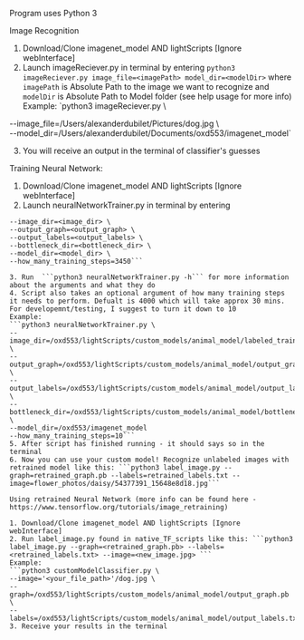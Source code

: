 Program uses Python 3

Image Recognition

1. Download/Clone imagenet_model AND lightScripts [Ignore webInterface]
2. Launch imageReciever.py in terminal by entering `python3 imageReciever.py image_file=<imagePath> model_dir=<modelDir>` where `imagePath` is Absolute Path to the image we want to recognize and `modelDir` is Absolute Path to Model folder (see help usage for more info)  
Example: 
`python3 imageReciever.py \

--image_file=/Users/alexanderdubilet/Pictures/dog.jpg \  
--model_dir=/Users/alexanderdubilet/Documents/oxd553/imagenet_model`  

3. You will receive an output in the terminal of classifier's guesses

Training Neural Network:
1. Download/Clone imagenet_model AND lightScripts [Ignore webInterface]
2. Launch neuralNetworkTrainer.py in terminal by entering  
```python3 neuralNetworkTrainer.py \    
--image_dir=<image_dir> \  
--output_graph=<output_graph> \  
--output_labels=<output_labels> \  
--bottleneck_dir=<bottleneck_dir> \  
--model_dir=<model_dir> \  
--how_many_training_steps=3450```  

3. Run  ```python3 neuralNetworkTrainer.py -h``` for more information about the arguments and what they do
4. Script also takes an optional argument of how many training steps it needs to perform. Defualt is 4000 which will take approx 30 mins. For developemnt/testing, I suggest to turn it down to 10
Example:  
```python3 neuralNetworkTrainer.py \  
--image_dir=/oxd553/lightScripts/custom_models/animal_model/labeled_training_images \  
--output_graph=/oxd553/lightScripts/custom_models/animal_model/output_graph.pb \  
--output_labels=/oxd553/lightScripts/custom_models/animal_model/output_labels.txt \  
--bottleneck_dir=/oxd553/lightScripts/custom_models/animal_model/bottleneck_animals \  
--model_dir=/oxd553/imagenet_model  
--how_many_training_steps=10```  
5. After script has finished running - it should says so in the terminal
6. Now you can use your custom model! Recognize unlabeled images with retrained model like this: ```python3 label_image.py --graph=retrained_graph.pb --labels=retrained_labels.txt --image=flower_photos/daisy/54377391_15648e8d18.jpg```
 
Using retrained Neural Network (more info can be found here - https://www.tensorflow.org/tutorials/image_retraining)

1. Download/Clone imagenet_model AND lightScripts [Ignore webInterface]
2. Run label_image.py found in native_TF_scripts like this: ```python3 label_image.py --graph=<retrained_graph.pb> --labels=<retrained_labels.txt> --image=<new_image.jpg> ```  
Example:  
```python3 customModelClassifier.py \  
--image='<your_file_path>'/dog.jpg \  
--graph=/oxd553/lightScripts/custom_models/animal_model/output_graph.pb \  
--labels=/oxd553/lightScripts/custom_models/animal_model/output_labels.txt```  
3. Receive your results in the terminal
